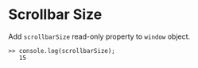 Scrollbar Size
==============

Add `scrollbarSize` read-only property to `window` object.

	>> console.log(scrollbarSize);
	   15
